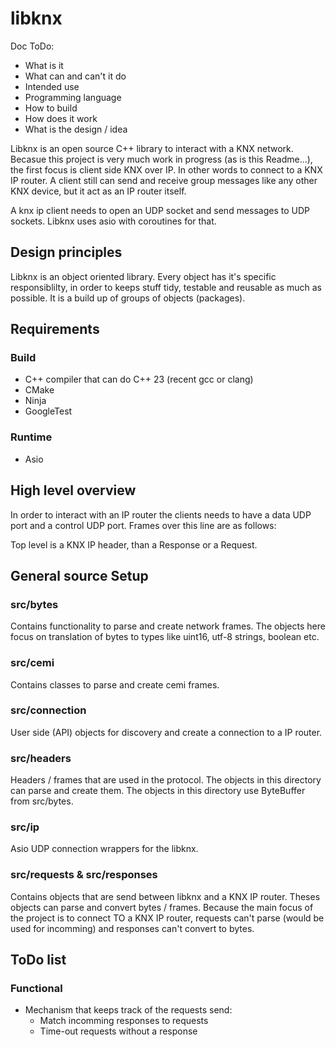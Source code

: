 
# libknx

Doc ToDo:
- What is it
- What can and can't it do
- Intended use
- Programming language
- How to build
- How does it work
- What is the design / idea


Libknx is an open source C++ library to interact with a KNX network. Becasue this project is very much work in progress (as is this Readme...), the first focus is client side KNX over IP. In other words to connect to a KNX IP router. A client still can send and receive group messages like any other KNX device, but it act as an IP router itself.

A knx ip client needs to open an UDP socket and send messages to UDP sockets. Libknx uses asio with coroutines for that.

## Design principles
Libknx is an object oriented library. Every object has it's specific responsiblilty, in order to keeps stuff tidy, testable and reusable as much as possible. It is a build up of groups of objects (packages).

## Requirements
### Build
- C++ compiler that can do C++ 23 (recent gcc or clang)
- CMake
- Ninja
- GoogleTest
### Runtime
- Asio

## High level overview

In order to interact with an IP router the clients needs to have a data UDP port and a control UDP port. Frames over this line are as follows:

Top level is a KNX IP header, than a Response or a Request.

## General source Setup
### src/bytes
Contains functionality to parse and create network frames. The objects here focus on translation of bytes to types like uint16, utf-8 strings,  boolean etc.

### src/cemi
Contains classes to parse and create cemi frames.

### src/connection
User side (API) objects for discovery and create a connection to a IP router.

### src/headers
Headers / frames that are used in the protocol. The objects in this directory can parse and create them. The objects in this directory use ByteBuffer from src/bytes.

### src/ip
Asio UDP connection wrappers for the libknx.

### src/requests & src/responses
Contains objects that are send between libknx and a KNX IP router. Theses objects can parse and convert bytes / frames. Because the main focus of the project is to connect TO a KNX IP router, requests can't parse (would be used for incomming) and responses can't convert to bytes.




## ToDo list
### Functional
- Mechanism that keeps track of the requests send:
  - Match incomming responses to requests
  - Time-out requests without a response
